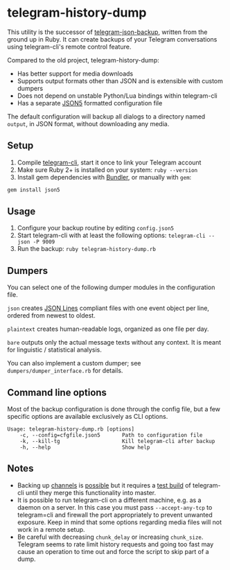# telegram-history-dump

This utility is the successor of [telegram-json-backup][1], written from the
ground up in Ruby. It can create backups of your Telegram conversations using
telegram-cli's remote control feature.
 
Compared to the old project, telegram-history-dump:

* Has better support for media downloads
* Supports output formats other than JSON and is extensible with custom dumpers
* Does not depend on unstable Python/Lua bindings within telegram-cli
* Has a separate [JSON5][2] formatted configuration file

The default configuration will backup all dialogs to a directory named `output`,
in JSON format, without downloading any media.

## Setup

1. Compile [telegram-cli][3], start it once to link your Telegram account
2. Make sure Ruby 2+ is installed on your system: `ruby --version`
3. Install gem dependencies with [Bundler][4], or manually with `gem`:

  ```bash
  gem install json5
  ```

## Usage

1. Configure your backup routine by editing `config.json5`
2. Start telegram-cli with at least the following options:
   `telegram-cli --json -P 9009`
3. Run the backup: `ruby telegram-history-dump.rb`

## Dumpers

You can select one of the following dumper modules in the configuration file.

`json` creates [JSON Lines][5] compliant files with one event object per line,
ordered from newest to oldest. 

`plaintext` creates human-readable logs, organized as one file per day. 

`bare` outputs only the actual message texts without any context. It is meant
for linguistic / statistical analysis.

You can also implement a custom dumper; see `dumpers/dumper_interface.rb` for
details.

## Command line options

Most of the backup configuration is done through the config file, but a few
specific options are available exclusively as CLI options.

```text
Usage: telegram-history-dump.rb [options]
    -c, --config=cfgfile.json5       Path to configuration file
    -k, --kill-tg                    Kill telegram-cli after backup
    -h, --help                       Show help
```

## Notes

* Backing up [channels][6] is [possible][7] but it requires a [test build][8] of
  telegram-cli until they merge this functionality into master.
* It is possible to run telegram-cli on a different machine, e.g. as a daemon
  on a server. In this case you must pass `--accept-any-tcp` to telegram=cli and
  firewall the port appropriately to prevent unwanted exposure. Keep in mind
  that some options regarding media files will not work in a remote setup.
* Be careful with decreasing `chunk_delay` or increasing `chunk_size`. Telegram
  seems to rate limit history requests and going too fast may cause an operation
  to time out and force the script to skip part of a dump.

[1]: https://github.com/tvdstaaij/telegram-json-backup
[2]: http://json5.org/
[3]: https://github.com/vysheng/tg
[4]: http://bundler.io/
[5]: http://jsonlines.org/
[6]: https://telegram.org/blog/channels
[7]: https://github.com/tvdstaaij/telegram-history-dump/issues/1
[8]: https://github.com/vysheng/tg/tree/test
